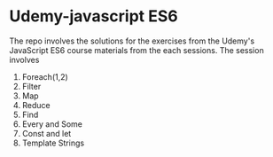 # Udemy-javascript ES6 
The repo involves the solutions for the exercises from the Udemy's JavaScript ES6 course materials from the each sessions. The session involves
1. Foreach(1,2)
2. Filter
3. Map
4. Reduce
5. Find
6. Every and Some
7. Const and let
8. Template Strings
